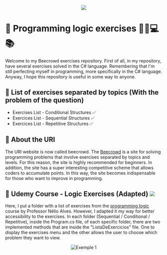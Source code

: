 <p align="center">
  <img src="https://www.beecrowd.com.br/home/wp-content/uploads/2021/08/beecrowd__roxoVert-300x241.png"/>
</p>

<h1> 📌 Programming logic exercises 👨‍💻💻📚 </h1>

Welcome to my Beecrowd exercises repository. First of all, in my repository, have several exercises solved in the C# language. Remembering that I'm still perfecting myself in programming, more specifically in the C# language. Anyway, I hope this repository is useful in some way to anyone.

<h2> 📌 List of exercises separated by topics (With the problem of the question) </h2>

* Exercises List - Conditional Structures ✅
* Exercices List - Sequential Structures ✅
* Exercices List - Repetitive Structures ✅

<h2> 📌 About the URI </h2>

The URI website is now called beecrowd. The [Beecrowd](https://www.beecrowd.com.br/) is a site for solving programming problems that involve exercises separated by topics and levels. For this reason, the site is highly recommended for beginners. In addition, the site has a super interesting competitive scheme that allows coders to accumulate points. In this way, the site becomes indispensable for those who want to improve in programming.

<h2> 📌 Udemy Course - Logic Exercises (Adapted) 
     <img src="https://img.shields.io/badge/Udemy-EC5252?style=for-the-badge&logo=Udemy&logoColor=white" />
</h2>

Here, I put a folder with a list of exercises from the <a href="https://www.udemy.com/course/logica-de-programacao-csharp/">programming logic</a> course by Professor Nélio Alves. However, I adapted it my way for better accessibility to the exercises. In each folder (Sequential / Conditional / Repetitive), inside the Program.cs file, of each specific folder, there are two implemented methods that are inside the "ListaDeExercicios" file. One to display the exercises menu and the other allows the user to choose which problem they want to view.

<p align="center"> <img src="https://uploaddeimagens.com.br/images/003/885/623/original/Image1.png?1653802825" alt="Exemple 1"/> </p>